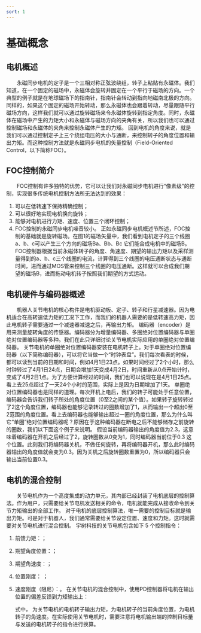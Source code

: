 ```yaml
---
sort: 1
---
```

# 基础概念

## 电机概述
&emsp;&emsp;永磁同步电机的定子是一个三相对称正弦波绕组，转子上粘贴有永磁体。我们知道，在一个固定的磁场中，永磁体会旋转并固定在一个平行于磁场的方向。一个典型的例子就是在地球磁场下的指南针，指南针会转动到指向地磁南北极的方向。同样的，如果这个固定的磁场开始转动，那么永磁体也会跟着转动，尽量跟随平行磁场方向，这样我们就可以通过旋转磁场来令永磁体旋转到指定角度。同时，永磁体在磁场中产生的力矩大小和永磁体与磁场方向的夹角有关，所以我们也可以通过控制磁场和永磁体的夹角来控制永磁体产生的力矩。
回到电机的角度来说，就是我们可以通过控制定子上三个绕组电压的大小与通断，来控制转子的角度位置和输出力矩。而这种控制方法就是永磁同步电机的矢量控制（Field-Oriented Control，以下简称FOC）。

## FOC控制简介
&emsp;&emsp;FOC控制有许多独特的优势，它可以让我们对永磁同步电机进行“像素级”的控制，实现很多传统电机控制方法所无法达到的效果：
1. 可以在低转速下保持精确控制；
2. 可以很好地实现电机换向旋转；
3. 能够对电机进行力矩、速度、位置三个闭环控制；
4. FOC控制的永磁同步电机噪音较小。
正如永磁同步电机概述节所述，FOC控制的基础就是旋转磁场。在图1的磁场矢量中，我们看到电机定子的三个线圈a、b、c可以产生三个方向的磁场Ba、Bb、Bc 它们能合成电机中的磁场B。FOC控制器根据当前永磁体转子的角度、角速度、期望的输出力矩以及采样测量得到的a、b、c三个线圈的电流，计算得到三个线圈的电压通断状态与通断时间，进而通过MOS管来控制三个线圈的电压通断。这样就可以合成我们期望的磁场B，进而拖动电机转子按照我们期望的方式运动。

## 电机硬件与编码器概述
&emsp;&emsp;机器人关节电机的核心构件是电机驱动板、定子、转子和行星减速器。因为电机适合在高转速低力矩的工况下工作，而我们的机器人需要的是低转速高力矩，因此电机转子需要通过一个减速器减速之后，再输出力矩。
	编码器（encoder）是用来测量旋转角度的传感器。编码器分为增量编码器、多圈绝对位置编码器与单圈绝对位置编码器等多种。我们在此只详细讨论关节电机实际应用的单圈绝对位置编码器。
关节电机的单圈绝对位置编码器安装在电机转子上。对于单圈绝对位置编码器（以下简称编码器），可以将它当做一个“时钟表盘”。我们每次看表的时候，都可以读到当前的日期和时间，例如4月1日23点。如果时间经过了2个小时，那么时钟转过了4月1日24点，日期会增加1天变成4月2日，时间重新从0点开始计时，变成了4月2日1点。为了方便计算经过的时间，我们也可以说现在是4月1日25点。看上去25点超过了一天24个小时的范围，实际上是因为日期增加了1天。
单圈绝对位置编码器也是同样的道理。每次开机上电后，我们的转子可能处于任意位置，
编码器会告诉我们转子所处的角度位置（0至2之间的某个值）。如果转子旋转转过了2这个角度位置，编码器也能够记录转过的圈数增加了1，从而输出一个超出0至2范围的角度位置。看上去编码器也能够输出超过一圈的角度位置，那么为什么叫它“单圈”绝对位置编码器呢？原因在于这种编码器在断电之后不能够储存之前旋转的圈数，我们以下面这个例子来说明。
假设当前编码器输出的角度值为2.3，这意味着编码器在开机之后经过了2，旋转圈数从0变为1，同时编码器当前位于0.3 这个位置。此刻我们将编码器关机，不做任何旋转，再将编码器开机，那么此时编码器输出的角度值就会变为0.3。因为关机之后旋转圈数重置为0，所以编码器只会输出当前位置0.3。

## 电机的混合控制
&emsp;&emsp;关节电机作为一个高度集成的动力单元，其内部已经封装了电机底层的控制算法。作为用户，只需要给关节电机发送相关的命令，电机就能完成从接收命令到关节力矩输出的全部工作。
对于电机的底层控制算法，唯一需要的控制目标就是输出力矩。可是对于机器人，我们通常需要给关节设定位置、速度和力矩。这时就需要对关节电机进行混合控制。
宇树科技的关节电机包含如下 5 个控制指令：
1. 前馈力矩：；
2. 期望角度位置：；
3. 期望角速度：；
4. 位置刚度： ；
5. 速度刚度（阻尼）：。 
在关节电机的混合控制中，使用PD控制器将电机在输出位置的偏差反馈到力矩输出上：

	式中， 为关节电机的电机转子输出力矩，为电机转子的当前角度位置，为电机转子的角速度。在实际使用关节电机时，需要注意将电机输出端的控制目标量与发送的电机转子的指令进行换算。